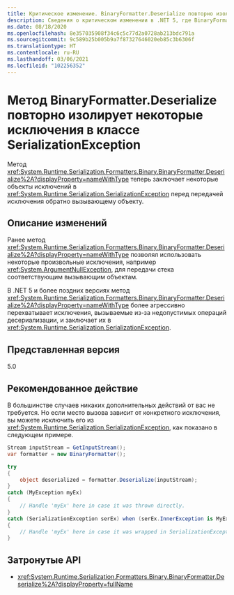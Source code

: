 ```yaml
---
title: Критическое изменение. BinaryFormatter.Deserialize повторно изолирует некоторые исключения
description: Сведения о критическом изменении в .NET 5, где BinaryFormatter.Deserialize повторно изолирует некоторые объекты исключения в классе SerializationException.
ms.date: 08/18/2020
ms.openlocfilehash: 8e357035908f34c6c5c77d2a0728ab213bdc791a
ms.sourcegitcommit: 9c589b25b005b9a7f87327646020eb85c3b6306f
ms.translationtype: HT
ms.contentlocale: ru-RU
ms.lasthandoff: 03/06/2021
ms.locfileid: "102256352"
---
```

# <a name="binaryformatterdeserialize-rewraps-some-exceptions-in-serializationexception"></a>Метод BinaryFormatter.Deserialize повторно изолирует некоторые исключения в классе SerializationException

Метод <xref:System.Runtime.Serialization.Formatters.Binary.BinaryFormatter.Deserialize%2A?displayProperty=nameWithType> теперь заключает некоторые объекты исключений в <xref:System.Runtime.Serialization.SerializationException> перед передачей исключения обратно вызывающему объекту.

## <a name="change-description"></a>Описание изменений

Ранее метод <xref:System.Runtime.Serialization.Formatters.Binary.BinaryFormatter.Deserialize%2A?displayProperty=nameWithType> позволял использовать некоторые произвольные исключения, например <xref:System.ArgumentNullException>, для передачи стека соответствующим вызывающим объектам.

В .NET 5 и более поздних версиях метод <xref:System.Runtime.Serialization.Formatters.Binary.BinaryFormatter.Deserialize%2A?displayProperty=nameWithType> более агрессивно перехватывает исключения, вызываемые из-за недопустимых операций десериализации, и заключает их в <xref:System.Runtime.Serialization.SerializationException>.

## <a name="version-introduced"></a>Представленная версия

5.0

## <a name="recommended-action"></a>Рекомендованное действие

В большинстве случаев никаких дополнительных действий от вас не требуется. Но если место вызова зависит от конкретного исключения, вы можете исключить его из <xref:System.Runtime.Serialization.SerializationException>, как показано в следующем примере.

```csharp
Stream inputStream = GetInputStream();
var formatter = new BinaryFormatter();

try
{
    object deserialized = formatter.Deserialize(inputStream);
}
catch (MyException myEx)
{
    // Handle 'myEx' here in case it was thrown directly.
}
catch (SerializationException serEx) when (serEx.InnerException is MyException myEx)
{
    // Handle 'myEx' here in case it was wrapped in SerializationException.
}
```

## <a name="affected-apis"></a>Затронутые API

- <xref:System.Runtime.Serialization.Formatters.Binary.BinaryFormatter.Deserialize%2A?displayProperty=fullName>

<!--

### Affected APIs

- `Overload:System.Runtime.Serialization.Formatters.Binary.BinaryFormatter.Deserialize`

### Category

Serialization

-->

